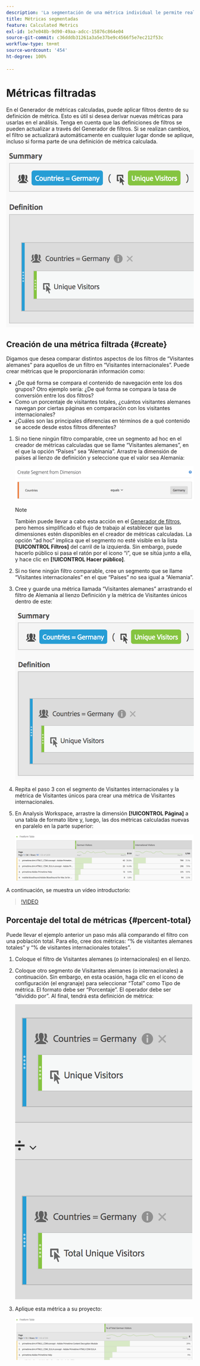 ```yaml
---
description: 'La segmentación de una métrica individual le permite realizar comparaciones de métricas dentro del mismo informe. '
title: Métricas segmentadas
feature: Calculated Metrics
exl-id: 1e7e048b-9d90-49aa-adcc-15876c864e04
source-git-commit: c36dddb31261a3a5e37be9c4566f5e7ec212f53c
workflow-type: tm+mt
source-wordcount: '454'
ht-degree: 100%

---
```


# Métricas filtradas

En el Generador de métricas calculadas, puede aplicar filtros dentro de su definición de métrica. Esto es útil si desea derivar nuevas métricas para usarlas en el análisis. Tenga en cuenta que las definiciones de filtros se pueden actualizar a través del Generador de filtros. Si se realizan cambios, el filtro se actualizará automáticamente en cualquier lugar donde se aplique, incluso si forma parte de una definición de métrica calculada.

![](assets/german-visitors.png)

## Creación de una métrica filtrada {#create}

Digamos que desea comparar distintos aspectos de los filtros de “Visitantes alemanes” para aquellos de un filtro en “Visitantes internacionales”. Puede crear métricas que le proporcionarán información como:

* ¿De qué forma se compara el contenido de navegación ente los dos grupos? Otro ejemplo sería: ¿De qué forma se compara la tasa de conversión entre los dos filtros?
* Como un porcentaje de visitantes totales, ¿cuántos visitantes alemanes navegan por ciertas páginas en comparación con los visitantes internacionales?
* ¿Cuáles son las principales diferencias en términos de a qué contenido se accede desde estos filtros diferentes?

1. Si no tiene ningún filtro comparable, cree un segmento ad hoc en el creador de métricas calculadas que se llame “Visitantes alemanes”, en el que la opción “Países” sea “Alemania”. Arrastre la dimensión de países al lienzo de definición y seleccione que el valor sea Alemania:

   ![](assets/segment-from-dimension.png)

   >[!NOTE]
   >
   >También puede llevar a cabo esta acción en el [Generador de filtros](/help/components/filters/create-filters.md), pero hemos simplificado el flujo de trabajo al establecer que las dimensiones estén disponibles en el creador de métricas calculadas. La opción “ad hoc” implica que el segmento no esté visible en la lista **[!UICONTROL Filtros]** del carril de la izquierda. Sin embargo, puede hacerlo público si pasa el ratón por el icono “i”, que se sitúa junto a ella, y hace clic en **[!UICONTROL Hacer público]**.

1. Si no tiene ningún filtro comparable, cree un segmento que se llame “Visitantes internacionales” en el que “Países” no sea igual a “Alemania”.
1. Cree y guarde una métrica llamada “Visitantes alemanes” arrastrando el filtro de Alemania al lienzo Definición y la métrica de Visitantes únicos dentro de este:

   ![](assets/german-visitors.png)

1. Repita el paso 3 con el segmento de Visitantes internacionales y la métrica de Visitantes únicos para crear una métrica de Visitantes internacionales.
1. En Analysis Workspace, arrastre la dimensión **[!UICONTROL Página]** a una tabla de formato libre y, luego, las dos métricas calculadas nuevas en paralelo en la parte superior:

   ![](assets/workspace-pages.png)

A continuación, se muestra un vídeo introductorio:

>[!VIDEO](https://video.tv.adobe.com/v/25407/?quality=12)

## Porcentaje del total de métricas {#percent-total}

Puede llevar el ejemplo anterior un paso más allá comparando el filtro con una población total. Para ello, cree dos métricas: “% de visitantes alemanes totales” y “% de visitantes internacionales totales”.

1. Coloque el filtro de Visitantes alemanes (o internacionales) en el lienzo.
1. Coloque otro segmento de Visitantes alemanes (o internacionales) a continuación. Sin embargo, en esta ocasión, haga clic en el icono de configuración (el engranaje) para seleccionar “Total” como Tipo de métrica. El formato debe ser “Porcentaje”. El operador debe ser “dividido por”. Al final, tendrá esta definición de métrica:

   ![](assets/cm_metric_total.png)

1. Aplique esta métrica a su proyecto:

   ![](assets/cm_percent_total.png)
